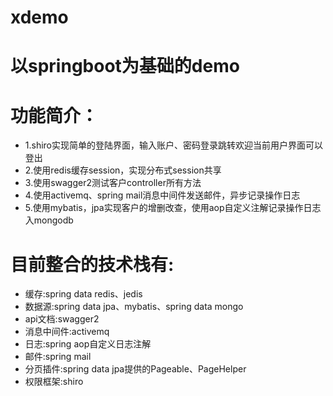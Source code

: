 # xdemo
# 以springboot为基础的demo
# 功能简介：
* 1.shiro实现简单的登陆界面，输入账户、密码登录跳转欢迎当前用户界面可以登出
* 2.使用redis缓存session，实现分布式session共享
* 3.使用swagger2测试客户controller所有方法
* 4.使用activemq、spring mail消息中间件发送邮件，异步记录操作日志
* 5.使用mybatis，jpa实现客户的增删改查，使用aop自定义注解记录操作日志入mongodb

# 目前整合的技术栈有:
* 缓存:spring data redis、jedis
* 数据源:spring data jpa、mybatis、spring data mongo
* api文档:swagger2
* 消息中间件:activemq
* 日志:spring aop自定义日志注解
* 邮件:spring mail
* 分页插件:spring data jpa提供的Pageable、PageHelper
* 权限框架:shiro
